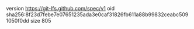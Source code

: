 version https://git-lfs.github.com/spec/v1
oid sha256:8f23d7febe7e07651235ada3e0caf31826fb611a88b99832ceabc5091050f0dd
size 805

